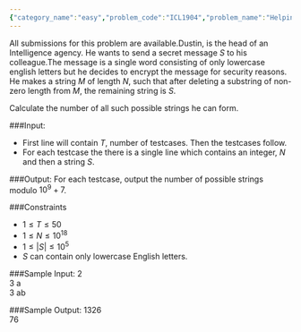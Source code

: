 ```yaml
---
{"category_name":"easy","problem_code":"ICL1904","problem_name":"Helping Dustin","languages_supported":{"0":"C","1":"CPP14","2":"JAVA","3":"PYTH","4":"PYTH 3.6","5":"PYPY","6":"CS2","7":"PAS fpc","8":"PAS gpc","9":"RUBY","10":"PHP","11":"GO","12":"NODEJS","13":"HASK","14":"rust","15":"SCALA","16":"swift","17":"D","18":"PERL","19":"FORT","20":"WSPC","21":"ADA","22":"CAML","23":"ICK","24":"BF","25":"ASM","26":"CLPS","27":"PRLG","28":"ICON","29":"SCM qobi","30":"PIKE","31":"ST","32":"NICE","33":"LUA","34":"BASH","35":"NEM","36":"LISP sbcl","37":"LISP clisp","38":"SCM guile","39":"JS","40":"ERL","41":"TCL","42":"kotlin","43":"PERL6","44":"TEXT","45":"SCM chicken","46":"PYP3","47":"CLOJ","48":"R","49":"COB","50":"FS"},"max_timelimit":1,"source_sizelimit":50000,"problem_author":"la_flame_","problem_tester":null,"date_added":"23-03-2019","tags":{"0":"la_flame_"},"time":{"view_start_date":1553792400,"submit_start_date":1553792400,"visible_start_date":1553792400,"end_date":1735669800},"is_direct_submittable":false,"layout":"problem"}
---
```

<span class="solution-visible-txt">All submissions for this problem are available.</span>Dustin, is the head of an Intelligence agency. He wants to send a secret message $S$ to his colleague.The message is a single word consisting of only lowercase english letters but he decides to encrypt the message for security reasons. He makes a string $M$ of length $N$, such that after deleting a substring of non-zero length from $M$, the remaining string is $S$.

Calculate the number of all such possible strings he can form.

###Input:

- First line will contain $T$, number of testcases. Then the testcases follow.
- For each testcase the there is a single line which contains an integer, $N$ and then a string $S$.

###Output:
For each testcase, output the number of possible strings modulo $10^9+7$.

###Constraints
- $1 \leq T \leq 50$
- $1 \leq N \leq 10^{18}$
- $1 \leq |S| \leq 10^5$
- $S$ can contain only lowercase English letters.

###Sample Input:
2    
3 a    
3 ab     

###Sample Output:
1326    
76
